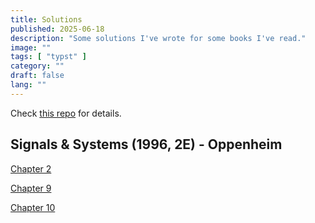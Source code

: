 ```yaml
---
title: Solutions
published: 2025-06-18
description: "Some solutions I've wrote for some books I've read."
image: ""
tags: [ "typst" ]
category: ""
draft: false
lang: ""
---
```


Check [this repo](https://github.com/johnsmith0x3f/solutions) for details.

## Signals & Systems (1996, 2E) - Oppenheim

[Chapter 2](https://johnsmith0x3f.github.io/solutions/9780138147570/chapter-02.pdf)

[Chapter 9](https://johnsmith0x3f.github.io/solutions/9780138147570/chapter-09.pdf)

[Chapter 10](https://johnsmith0x3f.github.io/solutions/9780138147570/chapter-10.pdf)
